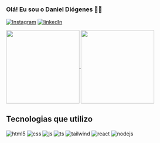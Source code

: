### Olá! Eu sou o Daniel Diógenes 🖖🏼

[![Instagram](https://img.shields.io/badge/Instagram-E4405F?style=for-the-badge&logo=instagram&logoColor=white)](https://instagram.com/danielddiogenes)
[![linkedIn](https://img.shields.io/badge/LinkedIn-0077B5?style=for-the-badge&logo=linkedin&logoColor=white)](https://www.linkedin.com/in/daniel-pablo-dantas-di%C3%B3genes-27b6a8144/)

<a href="https://github.com/danieldiogenes/github-readme-stats">
  <img height=200 align="center" src="https://github-readme-stats.vercel.app/api?username=danieldiogenes&show_icons=true&theme=github_dark&include_all_commits=true&count_private=true" />
</a>
<a href="https://github.com/danieldiogenes/convoychat">
  <img height=200 align="center" src="https://github-readme-stats.vercel.app/api/top-langs?username=danieldiogenes&layout=compact&langs_count=5&card_width=320&theme=github_dark" />
</a>

## Tecnologias que utilizo

<div style="display: inline_block">
  <img align="center" alt="html5" src="https://img.shields.io/badge/HTML5-E34F26?style=for-the-badge&logo=html5&logoColor=white" />
  <img align="center" alt="css" src="https://img.shields.io/badge/CSS3-1572B6?style=for-the-badge&logo=css3&logoColor=white" />
  <img align="center" alt="js" src="https://img.shields.io/badge/JavaScript-F7DF1E?style=for-the-badge&logo=javascript&logoColor=black" />
  <img align="center" alt="ts" src="https://img.shields.io/badge/TypeScript-007ACC?style=for-the-badge&logo=typescript&logoColor=white" />
  <img align="center" alt="tailwind" src="https://img.shields.io/badge/Tailwind_CSS-38B2AC?style=for-the-badge&logo=tailwind-css&logoColor=white" />
  <img align="center" alt="react" src="https://img.shields.io/badge/React-20232A?style=for-the-badge&logo=react&logoColor=61DAFB" />
  <img align="center" alt="nodejs" src="https://img.shields.io/badge/Node.js-43853D?style=for-the-badge&logo=node.js&logoColor=white" />
</div><br/>
